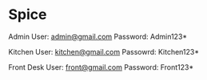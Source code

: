 # Spice

Admin User: admin@gmail.com
Password: Admin123*

Kitchen User: kitchen@gmail.com
Passowrd: Kitchen123*

Front Desk User: front@gmail.com
Password: Front123*
